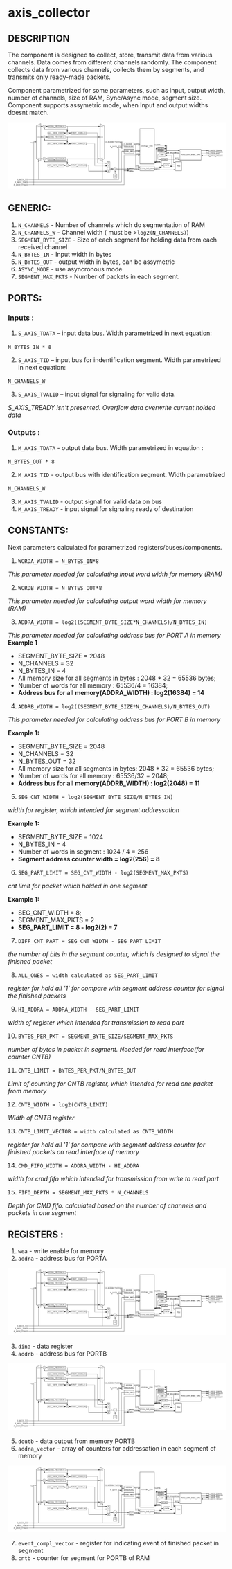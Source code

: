 # axis_collector

## DESCRIPTION
The component is designed to collect, store, transmit data from various channels. Data comes from different channels randomly. The component collects data from various channels, collects them by segments, and transmits only ready-made packets.

Component parametrized for some parameters, such as input, output width, number of channels, size of RAM, Sync/Async mode, segment size. 
Component supports assymetric mode, when Input and output widths doesnt match.


![axis collector][logo]

[logo]: https://github.com/MasterPlayer/xilinx-vhdl/blob/master/axis_infrastructure/axis_collector/axis_collector.png "Logo Title Text 2"


## GENERIC:
1) `N_CHANNELS` - Number of channels which do segmentation of RAM 
2) `N_CHANNELS_W` - Channel width ( must be >`log2(N_CHANNELS)`)
3) `SEGMENT_BYTE_SIZE` - Size of each segment for holding data from each received channel
4) `N_BYTES_IN` - Input width in bytes
5) `N_BYTES_OUT` - output width in bytes, can be assymetric
6) `ASYNC_MODE` - use asyncronous mode
7) `SEGMENT_MAX_PKTS` - Number of packets in each segment. 

## PORTS:
### Inputs :
1) `S_AXIS_TDATA` – input data bus. Width parametrized in next equation:

`N_BYTES_IN * 8`

2) `S_AXIS_TID` – input bus for indentification segment. Width parametrized in next equation: 

`N_CHANNELS_W`

3) `S_AXIS_TVALID` – input signal for signaling for valid data.

_S_AXIS_TREADY isn’t presented. Overflow data overwrite current holded data_


### Outputs :
1) `M_AXIS_TDATA` - output data bus. Width parametrized in equation : 

`N_BYTES_OUT * 8`

2) `M_AXIS_TID` - output bus with identification segment. Width parametrized

`N_CHANNELS_W`

3) `M_AXIS_TVALID` - output signal for valid data on bus
4) `M_AXIS_TREADY` - input signal for signaling ready of destination


## CONSTANTS: 

Next parameters calculated for parametrized registers/buses/components. 

1) `WORDA_WIDTH = N_BYTES_IN*8`

_This parameter needed for calculating input word width for memory (RAM)_

2) `WORDB_WIDTH = N_BYTES_OUT*8`

_This parameter needed for calculating output word width for memory (RAM)_

3) `ADDRA_WIDTH = log2((SEGMENT_BYTE_SIZE*N_CHANNELS)/N_BYTES_IN)`

_This parameter needed for calculating address bus for PORT A in memory_
**Example 1**
* SEGMENT_BYTE_SIZE = 2048
* N_CHANNELS = 32
* N_BYTES_IN = 4
* All memory size for all segments in bytes : 2048 * 32 = 65536 bytes;
* Number of words for all memory : 65536/4 = 16384;
* **Address bus for all memory(ADDRA_WIDTH) : log2(16384) = 14**
4) `ADDRB_WIDTH = log2((SEGMENT_BYTE_SIZE*N_CHANNELS)/N_BYTES_OUT)`

_This parameter needed for calculating address bus for PORT B in memory_

**Example 1:**
* SEGMENT_BYTE_SIZE = 2048
* N_CHANNELS = 32
* N_BYTES_OUT = 32
* All memory size for all segments in bytes: 2048 * 32 = 65536 bytes;
* Number of words for all memory : 65536/32 = 2048;
* **Address bus for all memory(ADDRB_WIDTH) : log2(2048) = 11**
5) `SEG_CNT_WIDTH = log2(SEGMENT_BYTE_SIZE/N_BYTES_IN)`

_width for register, which intended for segment addressation_

**Example 1:**
* SEGMENT_BYTE_SIZE = 1024
* N_BYTES_IN = 4
* Number of words in segment : 1024 / 4 = 256
* **Segment address counter width = log2(256) = 8**

6) `SEG_PART_LIMIT = SEG_CNT_WIDTH - log2(SEGMENT_MAX_PKTS)`

_cnt limit for packet which holded in one segment_

**Example 1:**
* SEG_CNT_WIDTH = 8;
* SEGMENT_MAX_PKTS = 2
* **SEG_PART_LIMIT = 8 - log2(2) = 7**

7) `DIFF_CNT_PART = SEG_CNT_WIDTH - SEG_PART_LIMIT`

_the number of bits in the segment counter, which is designed to signal the finished packet_

8) `ALL_ONES = width calculated as SEG_PART_LIMIT`

_register for hold all '1' for compare with segment address counter for signal the finished packets_

9) `HI_ADDRA = ADDRA_WIDTH - SEG_PART_LIMIT`

_width of register which intended for transmission to read part_

10) `BYTES_PER_PKT = SEGMENT_BYTE_SIZE/SEGMENT_MAX_PKTS`

_number of bytes in packet in segment. Needed for read interface(for counter CNTB)_

11) `CNTB_LIMIT = BYTES_PER_PKT/N_BYTES_OUT`

_Limit of counting for CNTB register, which intended for read one packet from memory_

12) `CNTB_WIDTH = log2(CNTB_LIMIT)`

_Width of CNTB register_

13) `CNTB_LIMIT_VECTOR = width calculated as CNTB_WIDTH`

_register for hold all '1' for compare with segment address counter for finished packets on read interface of memory_

14) `CMD_FIFO_WIDTH = ADDRA_WIDTH - HI_ADDRA`

_width for cmd fifo which intended for transmission from write to read part_

15) `FIFO_DEPTH = SEGMENT_MAX_PKTS * N_CHANNELS`

_Depth for CMD fifo. calculated based on the number of channels and packets in one segment_


## REGISTERS : 
1) `wea` - write enable for memory 
2) `addra` - address bus for PORTA

![addra structure][logo]

[logo]: https://github.com/MasterPlayer/xilinx-vhdl/blob/master/axis_infrastructure/axis_collector/addra_reg.png "Logo Title Text 2"

3) `dina` - data register 
4) `addrb` - address bus for PORTB

![addrb structure][logo]

[logo]: https://github.com/MasterPlayer/xilinx-vhdl/blob/master/axis_infrastructure/axis_collector/addrb_reg.png "Logo Title Text 2"

5) `doutb` - data output from memory PORTB
6) `addra_vector` - array of counters for addressation in each segment of memory

![addra_vector structure][logo]

[logo]: https://github.com/MasterPlayer/xilinx-vhdl/blob/master/axis_infrastructure/axis_collector/addra_vector_organization.png "Logo Title Text 2"


7) `event_compl_vector` - register for indicating event of finished packet in segment
8) `cntb` - counter for segment for PORTB of RAM
